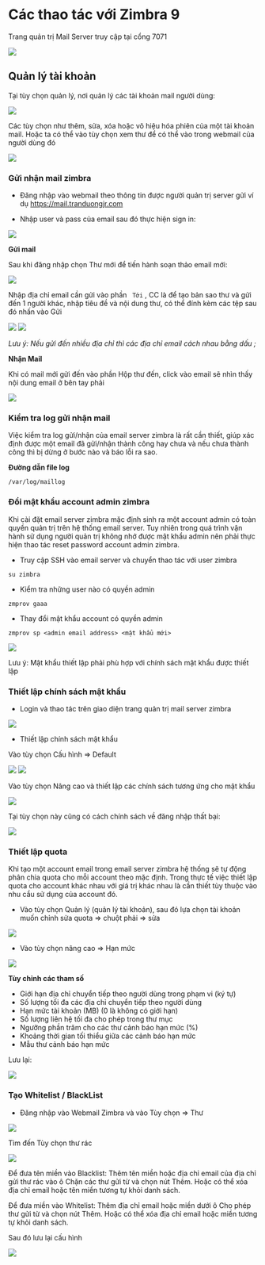 # Các thao tác với Zimbra 9

Trang quản trị Mail Server truy cập tại cổng 7071

<img src="img/18.png">

## Quản lý tài khoản

Tại tùy chọn quản lý, nơi quản lý các tài khoản mail người dùng:

<img src="img/22.png">

Các tùy chọn như thêm, sửa, xóa hoặc vô hiệu hóa phiên của một tài khoản mail. Hoặc ta có thể vào tùy chọn xem thư để có thể vào trong webmail của người dùng đó

<img src="img/23.png">

### Gửi nhận mail zimbra

- Đăng nhập vào webmail theo thông tin được người quản trị server gửi ví dụ https://mail.tranduongjr.com

- Nhập user và pass của email sau đó thực hiện sign in:

<img src="img/24.png">

**Gửi mail**

Sau khi đăng nhập chọn Thư mới để tiến hành soạn thảo email mới:

<img src="img/25.png">

Nhập địa chỉ email cần gửi vào phần ``` Tới``` , CC là để tạo bản sao thư và gửi đến 1 người khác, nhập tiêu đề và nội dung thư, có thể đính kèm các tệp sau đó nhấn vào Gửi

<img src="img/26.png">

<img src="img/27.png">

*Lưu ý: Nếu gửi đến nhiều địa chỉ thì các địa chỉ email cách nhau bằng dấu ;*

**Nhận Mail**

Khi có mail mới gửi đến vào phần Hộp thư đến, click vào email sẽ nhìn thấy nội dung email ở bên tay phải

<img src="img/28.png">

### Kiểm tra log gửi nhận mail

Việc kiểm tra log gửi/nhận của email server zimbra là rất cần thiết, giúp xác định được một email đã gửi/nhận thành công hay chưa và nếu chưa thành công thì bị dừng ở bước nào và báo lỗi ra sao.

**Đường dẫn file log**

```
/var/log/maillog
```

### Đổi mật khẩu account admin zimbra

Khi cài đặt email server zimbra mặc định sinh ra một account admin có toàn quyền quản trị trên hệ thống email server. Tuy nhiên trong quá trình vận hành sử dụng người quản trị không nhớ được mật khẩu admin nên phải thực hiện thao tác reset password account admin zimbra.

- Truy cập SSH vào email server và chuyển thao tác với user zimbra

```
su zimbra
```

- Kiểm tra những user nào có quyền admin

```
zmprov gaaa
```

- Thay đổi mật khẩu account có quyền admin

```
zmprov sp <admin email address> <mật khẩu mới>
```

<img src="img/29.png">

Lưu ý: Mật khẩu thiết lập phải phù hợp với chính sách mật khẩu được thiết lập

### Thiết lập chính sách mật khẩu

- Login và thao tác trên giao diện trang quản trị mail server zimbra

<img src="img/30.png">

- Thiết lập chính sách mật khẩu

Vào tùy chọn Cấu hình => Default

<img src="img/31.png">

<img src="img/32.png">

Vào tùy chọn Nâng cao và thiết lập các chính sách tương ứng cho mật khẩu

<img src="img/33.png">

Tại tùy chọn này cũng có cách chính sách về đăng nhập thất bại:

<img src="img/34.png">

### Thiết lập quota

Khi tạo một account email trong email server zimbra hệ thống sẽ tự động phân chia quota cho mỗi account theo mặc định. Trong thực tế việc thiết lập quota cho account khác nhau với giá trị khác nhau là cần thiết tùy thuộc vào nhu cầu sử dụng của account đó.

- Vào tùy chọn Quản lý (quản lý tài khoản), sau đó lựa chọn tài khoản muốn chỉnh sửa quota => chuột phải => sửa

<img src="img/35.png">

- Vào tùy chọn nâng cao => Hạn mức

<img src="img/36.png">

**Tùy chỉnh các tham số**

- Giới hạn địa chỉ chuyển tiếp theo người dùng trong phạm vi (ký tự)
- Số lượng tối đa các địa chỉ chuyển tiếp theo người dùng
- Hạn mức tài khoản (MB) (0 là không có giới hạn)
- Số lượng liên hệ tối đa cho phép trong thư mục
- Ngưỡng phần trăm cho các thư cảnh báo hạn mức (%)
- Khoảng thời gian tối thiểu giữa các cảnh báo hạn mức
- Mẫu thư cảnh báo hạn mức

Lưu lại:

<img src="img/37.png">

### Tạo Whitelist / BlackList

- Đăng nhập vào Webmail Zimbra và vào Tùy chọn => Thư

<img src="img/38.png">

Tìm đến Tùy chọn thư rác

<img src="img/39.png">

Để đưa tên miền vào Blacklist: Thêm tên miền hoặc địa chỉ email của địa chỉ gửi thư rác vào ô Chặn các thư gửi từ và chọn nút Thêm. Hoặc có thể xóa địa chỉ email hoặc tên miền tương tự khỏi danh sách.

Để đưa miền vào Whitelist: Thêm địa chỉ email hoặc miền dưới ô Cho phép thư gửi từ và chọn nút Thêm. Hoặc có thể xóa địa chỉ email hoặc miền tương tự khỏi danh sách.

Sau đó lưu lại cấu hình

<img src="img/40.png">